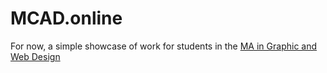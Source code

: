 # MCAD.online

For now, a simple showcase of work for students in the [MA in Graphic and Web Design](https://mcad.edu/magwd)
